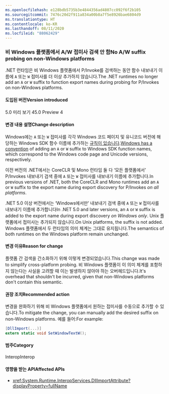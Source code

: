 ```yaml
---
ms.openlocfilehash: e128bdb5735b3e4844356ad4807cc092f6f2b105
ms.sourcegitcommit: 7476c20d2f911a834a00b8a7f5e8926bae6804d9
ms.translationtype: HT
ms.contentlocale: ko-KR
ms.lasthandoff: 08/11/2020
ms.locfileid: "88062429"
---
```

### <a name="no-aw-suffix-probing-on-non-windows-platforms"></a><span data-ttu-id="1efdc-101">비 Windows 플랫폼에서 A/W 접미사 검색 안 함</span><span class="sxs-lookup"><span data-stu-id="1efdc-101">No A/W suffix probing on non-Windows platforms</span></span>

<span data-ttu-id="1efdc-102">.NET 런타임은 비 Windows 플랫폼에서 P/Invoke를 검색하는 동안 함수 내보내기 이름에 `A` 또는 `W` 접미사를 더 이상 추가하지 않습니다.</span><span class="sxs-lookup"><span data-stu-id="1efdc-102">The .NET runtimes no longer add an `A` or `W` suffix to function export names during probing for P/Invokes on non-Windows platforms.</span></span>

#### <a name="version-introduced"></a><span data-ttu-id="1efdc-103">도입된 버전</span><span class="sxs-lookup"><span data-stu-id="1efdc-103">Version introduced</span></span>

<span data-ttu-id="1efdc-104">5.0 미리 보기 4</span><span class="sxs-lookup"><span data-stu-id="1efdc-104">5.0 Preview 4</span></span>

#### <a name="change-description"></a><span data-ttu-id="1efdc-105">변경 내용 설명</span><span class="sxs-lookup"><span data-stu-id="1efdc-105">Change description</span></span>

<span data-ttu-id="1efdc-106">Windows에는 `A` 또는 `W` 접미사를 각각 Windows 코드 페이지 및 유니코드 버전에 해당하는 Windows SDK 함수 이름에 추가하는 [규칙이 있습니다](/windows/win32/intl/conventions-for-function-prototypes).</span><span class="sxs-lookup"><span data-stu-id="1efdc-106">[Windows has a convention](/windows/win32/intl/conventions-for-function-prototypes) of adding an `A` or `W` suffix to Windows SDK function names, which correspond to the Windows code page and Unicode versions, respectively.</span></span>

<span data-ttu-id="1efdc-107">이전 버전의 .NET에서는 CoreCLR 및 Mono 런타임 둘 다 ‘모든 플랫폼에서’ P/Invokes 내보내기 검색 중에 `A` 또는 `W` 접미사를 내보내기 이름에 추가합니다.</span><span class="sxs-lookup"><span data-stu-id="1efdc-107">In previous versions of .NET, both the CoreCLR and Mono runtimes add an `A` or `W` suffix to the export name during export discovery for P/Invokes *on all platforms*.</span></span>

<span data-ttu-id="1efdc-108">.NET 5.0 이상 버전에서는 ‘Windows에서만’ 내보내기 검색 중에 `A` 또는 `W` 접미사를 내보내기 이름에 추가합니다</span><span class="sxs-lookup"><span data-stu-id="1efdc-108">In .NET 5.0 and later versions, an `A` or `W` suffix is added to the export name during export discovery *on Windows only*.</span></span> <span data-ttu-id="1efdc-109">Unix 플랫폼에서 접미사는 추가되지 않습니다.</span><span class="sxs-lookup"><span data-stu-id="1efdc-109">On Unix platforms, the suffix is not added.</span></span> <span data-ttu-id="1efdc-110">Windows 플랫폼에서 두 런타임의 의미 체계는 그대로 유지됩니다.</span><span class="sxs-lookup"><span data-stu-id="1efdc-110">The semantics of both runtimes on the Windows platform remain unchanged.</span></span>

#### <a name="reason-for-change"></a><span data-ttu-id="1efdc-111">변경 이유</span><span class="sxs-lookup"><span data-stu-id="1efdc-111">Reason for change</span></span>

<span data-ttu-id="1efdc-112">플랫폼 간 검색을 간소화하기 위해 이렇게 변경되었습니다.</span><span class="sxs-lookup"><span data-stu-id="1efdc-112">This change was made to simplify cross-platform probing.</span></span> <span data-ttu-id="1efdc-113">비 Windows 플랫폼이 이 의미 체계를 포함하지 않는다는 사실을 고려할 때 이는 발생하지 않아야 하는 오버헤드입니다.</span><span class="sxs-lookup"><span data-stu-id="1efdc-113">It's overhead that shouldn't be incurred, given that non-Windows platforms don't contain this semantic.</span></span>

#### <a name="recommended-action"></a><span data-ttu-id="1efdc-114">권장 조치</span><span class="sxs-lookup"><span data-stu-id="1efdc-114">Recommended action</span></span>

<span data-ttu-id="1efdc-115">변경을 완화하기 위해 비 Windows 플랫폼에서 원하는 접미사를 수동으로 추가할 수 있습니다.</span><span class="sxs-lookup"><span data-stu-id="1efdc-115">To mitigate the change, you can manually add the desired suffix on non-Windows platforms.</span></span> <span data-ttu-id="1efdc-116">예를 들어:</span><span class="sxs-lookup"><span data-stu-id="1efdc-116">For example:</span></span>

```csharp
[DllImport(...)]
extern static void SetWindowTextW();
```

#### <a name="category"></a><span data-ttu-id="1efdc-117">범주</span><span class="sxs-lookup"><span data-stu-id="1efdc-117">Category</span></span>

<span data-ttu-id="1efdc-118">Interop</span><span class="sxs-lookup"><span data-stu-id="1efdc-118">Interop</span></span>

#### <a name="affected-apis"></a><span data-ttu-id="1efdc-119">영향을 받는 API</span><span class="sxs-lookup"><span data-stu-id="1efdc-119">Affected APIs</span></span>

- <xref:System.Runtime.InteropServices.DllImportAttribute?displayProperty=fullName>

<!--

#### Affected APIs

- `T:System.Runtime.InteropServices.DllImportAttribute`

-->
